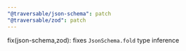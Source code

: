 ```yaml
---
"@traversable/json-schema": patch
"@traversable/zod": patch
---
```


fix(json-schema,zod): fixes `JsonSchema.fold` type inference
